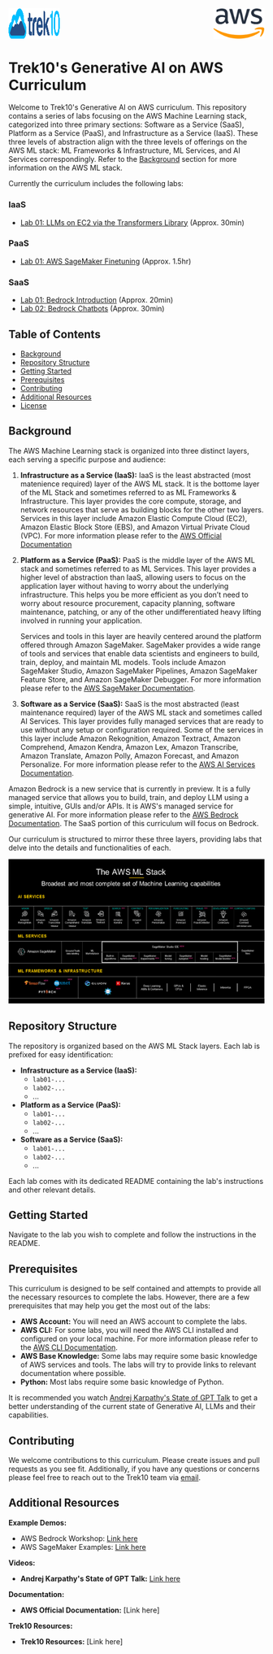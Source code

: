 <div style="display:flex;">
    <img src="etc/images/trek10_logo.png" alt="Trek10 Logo" width="20%" style="margin-right:60%;"/>
    <img src="etc/images/aws_logo.png" alt="AWS Logo" width="20%"/>
</div>

# Trek10's Generative AI on AWS Curriculum

Welcome to Trek10's Generative AI on AWS curriculum. This repository contains a series of labs focusing on the AWS Machine Learning stack, categorized into three primary sections: Software as a Service (SaaS),  Platform as a Service (PaaS), and Infrastructure as a Service (IaaS). These three levels of abstraction align with the three levels of offerings on the AWS ML stack: ML Frameworks & Infrastructure, ML Services, and AI Services correspondingly. Refer to the [Background](#background) section for more information on the AWS ML stack.

Currently the curriculum includes the following labs:
### IaaS
- [Lab 01: LLMs on EC2 via the Transformers Library](IaaS/lab01-ec2-llm-transformers-lib) (Approx. 30min)

<!-- Planned Labs:
- Lab 02: Quantized Models on EC2
- Lab 03: Pretraining LLMs on EC2 -->
### PaaS
- [Lab 01: AWS SageMaker Finetuning](PaaS/lab01-sagemaker-finetuning-foundational-model) (Approx. 1.5hr)

<!-- Planned Labs:
- Lab 02: AWS SageMaker Instruction Based Finetuning -->
### SaaS
- [Lab 01: Bedrock Introduction](SaaS/lab01-bedrock-introduction) (Approx. 20min)
- [Lab 02: Bedrock Chatbots](SaaS/lab02-bedrock-chatbots) (Approx. 30min)


<!-- Planned Labs:
- Lab 02: Bedrock Generation
- Lab 03: Bedrock Question Answering
- Lab 04: Bedrock Chatbot
- Lab 05: Bedrock Summarization
- Lab 06: Bedrock Text to Image
- Lab 07: Bedrock Translation
- Lab 08: Bedrock RAG
- Lab 09: Bedrock Finetuning -->


## Table of Contents

- [Background](#background)
- [Repository Structure](#repository-structure)
- [Getting Started](#getting-started)
- [Prerequisites](#prerequisites)
- [Contributing](#contributing)
- [Additional Resources](#additional-resources)
- [License](#license)

## Background

<!-- https://aws.amazon.com/types-of-cloud-computing/ -->

The AWS Machine Learning stack is organized into three distinct layers, each serving a specific purpose and audience:

1. **Infrastructure as a Service (IaaS):** IaaS is the least abstracted (most matenience required) layer of the AWS ML stack. It is the bottome layer of the ML Stack and sometimes referred to as ML Frameworks & Infrastructure. This layer provides the core compute, storage, and network resources that serve as building blocks for the other two layers. Services in this layer include Amazon Elastic Compute Cloud (EC2), Amazon Elastic Block Store (EBS), and Amazon Virtual Private Cloud (VPC). For more information please refer to the [AWS Official Documentation](https://aws.amazon.com/what-is/iaas/)

2. **Platform as a Service (PaaS):** PaaS is the middle layer of the AWS ML stack and sometimes referred to as ML Services. This layer provides a higher level of abstraction than IaaS, allowing users to focus on the application layer without having to worry about the underlying infrastructure. This helps you be more efficient as you don’t need to worry about resource procurement, capacity planning, software maintenance, patching, or any of the other undifferentiated heavy lifting involved in running your application. 

    Services and tools in this layer are heavily centered around the platform offered through Amazon SageMaker. SageMaker provides a wide range of tools and services that enable data scientists and engineers to build, train, deploy, and maintain ML models. Tools include Amazon SageMaker Studio, Amazon SageMaker Pipelines, Amazon SageMaker Feature Store, and Amazon SageMaker Debugger. For more information please refer to the [AWS SageMaker Documentation](https://aws.amazon.com/sagemaker/).

3. **Software as a Service (SaaS):** SaaS is the most abstracted (least maintenance required) layer of the AWS ML stack and sometimes called AI Services. This layer provides fully managed services that are ready to use without any setup or configuration required. Some of the services in this layer include Amazon Rekognition, Amazon Textract, Amazon Comprehend, Amazon Kendra, Amazon Lex, Amazon Transcribe, Amazon Translate, Amazon Polly, Amazon Forecast, and Amazon Personalize. For more information please refer to the [AWS AI Services Documentation](https://aws.amazon.com/machine-learning/ai-services/).

Amazon Bedrock is a new service that is currently in preview. It is a fully managed service that allows you to build, train, and deploy LLM using a simple, intuitive, GUIs and/or APIs. It is AWS's managed service for generative AI. For more information please refer to the [AWS Bedrock Documentation](https://aws.amazon.com/bedrock/). The SaaS portion of this curriculum will focus on Bedrock.

Our curriculum is structured to mirror these three layers, providing labs that delve into the details and functionalities of each.

![AWS ML Stack Diagram](/etc/images/aws_ml_stack.png)

## Repository Structure

The repository is organized based on the AWS ML Stack layers. Each lab is prefixed for easy identification:

- **Infrastructure as a Service (IaaS):**
    - `lab01-...`
    - `lab02-...`
    - ...
- **Platform as a Service (PaaS):**
    - `lab01-...`
    - `lab02-...`
    - ...
- **Software as a Service (SaaS):**
    - `lab01-...`
    - `lab02-...`
    - ...

Each lab comes with its dedicated README containing the lab's instructions and other relevant details.

## Getting Started

Navigate to the lab you wish to complete and follow the instructions in the README.

## Prerequisites

This curriculum is designed to be self contained and attempts to provide all the necessary resources to complete the labs. However, there are a few prerequisites that may help you get the most out of the labs:

- **AWS Account:** You will need an AWS account to complete the labs.
- **AWS CLI:** For some labs, you will need the AWS CLI installed and configured on your local machine. For more information please refer to the [AWS CLI Documentation](https://docs.aws.amazon.com/cli/latest/userguide/cli-chap-install.html).
- **AWS Base Knowledge:** Some labs may require some basic knowledge of AWS services and tools. The labs will try to provide links to relevant documentation where possible. 
- **Python:** Most labs require some basic knowledge of Python.

It is recommended you watch [Andrej Karpathy's State of GPT Talk](https://www.youtube.com/watch?v=bZQun8Y4L2A) to get a better understanding of the current state of Generative AI, LLMs and their capabilities.

## Contributing

We welcome contributions to this curriculum. Please create issues and pull requests as you see fit. Additionally, if you have any questions or concerns please feel free to reach out to the Trek10 team via [email](mailto:bjudson@trek10.com).

 <!-- or [slack](https://trek10-community.slack.com/archives/C02BZ8ZJY5S). -->

## Additional Resources

**Example Demos:**
- AWS Bedrock Workshop: [Link here](https://github.com/aws-samples/amazon-bedrock-workshop)
- AWS SageMaker Examples: [Link here](https://github.com/aws/amazon-sagemaker-examples)

**Videos:**
- **Andrej Karpathy's State of GPT Talk:** [Link here](https://www.youtube.com/watch?v=bZQun8Y4L2A)

**Documentation:**
- **AWS Official Documentation:** [Link here]

**Trek10 Resources:**
- **Trek10 Resources:** [Link here]
<!-- 
## License

[Your License Information] -->

